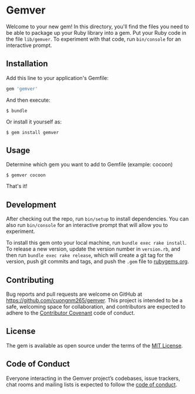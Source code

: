 # Gemver

Welcome to your new gem! In this directory, you'll find the files you need to be able to package up your Ruby library into a gem. Put your Ruby code in the file `lib/gemver`. To experiment with that code, run `bin/console` for an interactive prompt.

## Installation

Add this line to your application's Gemfile:

```ruby
gem 'gemver'
```

And then execute:

    $ bundle

Or install it yourself as:

    $ gem install gemver

## Usage

Determine which gem you want to add to Gemfile (example: cocoon)

    $ gemver cocoon

That's it!

## Development

After checking out the repo, run `bin/setup` to install dependencies. You can also run `bin/console` for an interactive prompt that will allow you to experiment.

To install this gem onto your local machine, run `bundle exec rake install`. To release a new version, update the version number in `version.rb`, and then run `bundle exec rake release`, which will create a git tag for the version, push git commits and tags, and push the `.gem` file to [rubygems.org](https://rubygems.org).

## Contributing

Bug reports and pull requests are welcome on GitHub at https://github.com/cuongnm265/gemver. This project is intended to be a safe, welcoming space for collaboration, and contributors are expected to adhere to the [Contributor Covenant](http://contributor-covenant.org) code of conduct.

## License

The gem is available as open source under the terms of the [MIT License](http://opensource.org/licenses/MIT).

## Code of Conduct

Everyone interacting in the Gemver project’s codebases, issue trackers, chat rooms and mailing lists is expected to follow the [code of conduct](https://github.com/[USERNAME]/gemver/blob/master/CODE_OF_CONDUCT.md).
